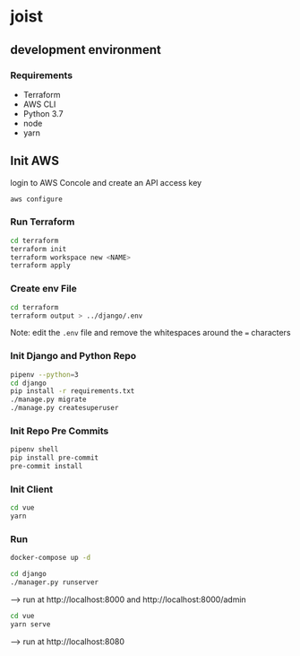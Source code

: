 # joist


## development environment

### Requirements
 * Terraform
 * AWS CLI
 * Python 3.7
 * node
 * yarn

## Init AWS
login to AWS Concole and create an API access key
```sh
aws configure
```

### Run Terraform
```sh
cd terraform
terraform init
terraform workspace new <NAME>
terraform apply
```

### Create env File
```sh
cd terraform
terraform output > ../django/.env
```
Note: edit the `.env` file and remove the whitespaces around the `=` characters

### Init Django and Python Repo
```sh
pipenv --python=3
cd django
pip install -r requirements.txt
./manage.py migrate
./manage.py createsuperuser
```

### Init Repo Pre Commits
```sh
pipenv shell
pip install pre-commit
pre-commit install
```

### Init Client
```sh
cd vue
yarn
```

### Run
```sh
docker-compose up -d
```

```sh
cd django
./manager.py runserver
```
--> run at http://localhost:8000 and http://localhost:8000/admin

```sh
cd vue
yarn serve
```
--> run at http://localhost:8080
